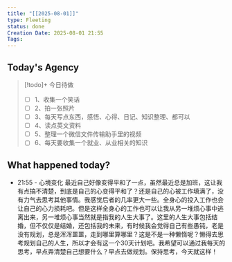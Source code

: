 ```yaml
---
title: "[[2025-08-01]]"
type: Fleeting
status: done
Creation Date: 2025-08-01 21:55
Tags:
---
```

## Today's Agency
> [!todo]+ 今日待做
> - [ ] 1、收集一个笑话
> - [ ] 2、拍一张照片
> - [ ] 3、每天写点东西，感悟、心得、日记、知识整理、都可以
> - [ ] 4、读点英文资料
> - [ ] 5、整理一个微信文件传输助手里的视频
> - [ ] 6、每天要收集一个就业、从业相关的知识

## What happened today?
- 21:55 - 心境变化
最近自己好像变得平和了一点，虽然最近总是加班，这让我有点搞不清楚，到底是自己的心变得平和了？还是自己的心被工作填满了，没有力气去思考其他事情。我感觉后者的几率更大一些。全身心的投入工作也会让自己的心力损耗吧。但是这样全身心的工作也可以让我从另一堆烦心事中逃离出来，另一堆烦心事当然就是指我的人生大事了。这里的人生大事包括结婚，但不仅仅是结婚，还包括我的未来，有时候我会觉得自己有些愚钝，老是没有规划，总是浑浑噩噩，走到哪里算哪里？这是不是一种懒惰呢？懒得去思考规划自己的人生，所以才会有这一个30天计划吧。我希望可以通过我每天的思考，早点弄清楚自己想要什么？早点去做规划。保持思考，今天就这样！